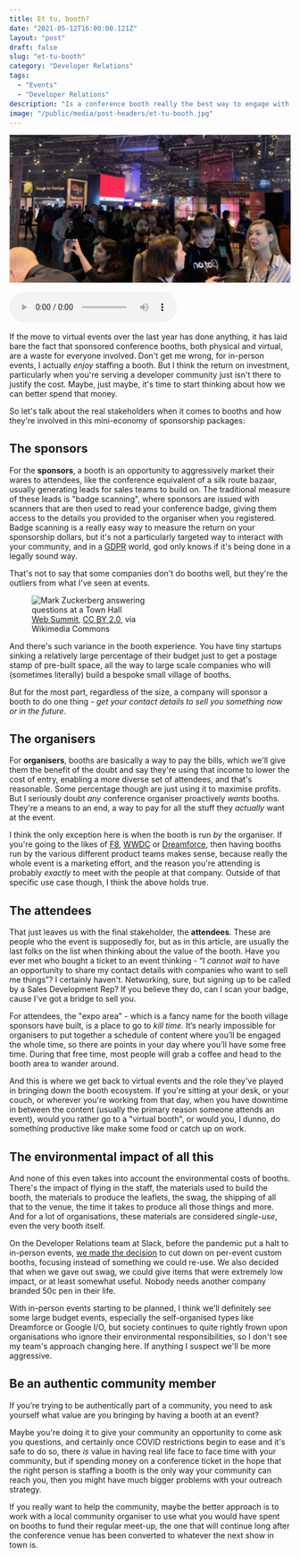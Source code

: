 ```yaml
---
title: Et tu, booth?
date: "2021-05-12T16:00:00.121Z"
layout: "post"
draft: false
slug: "et-tu-booth"
category: "Developer Relations"
tags:
  - "Events"
  - "Developer Relations"
description: "Is a conference booth really the best way to engage with developers? And if it isn't, why do we spend so much time and money on them?"
image: "/public/media/post-headers/et-tu-booth.jpg"
---
```


![Attendees at a conference](/public/media/post-headers/et-tu-booth.jpg)

<audio controls src="https://anchor.fm/s/57ec5b10/podcast/play/33309726/https%3A%2F%2Fd3ctxlq1ktw2nl.cloudfront.net%2Fstaging%2F2021-4-11%2F7ae0397d-fe1f-1a90-0da6-36d494bc5ecc.mp3" preload="metadata" onplay="logPlay('et-tu-booth')"></audio>

If the move to virtual events over the last year has done anything, it has laid bare the fact that sponsored conference booths, both physical and virtual, are a waste for everyone involved. Don't get me wrong, for in-person events, I actually _enjoy_ staffing a booth. But I think the return on investment, particularly when you're serving a developer community just isn't there to justify the cost. Maybe, just maybe, it's time to start thinking about how we can better spend that money.

So let's talk about the real stakeholders when it comes to booths and how they're involved in this mini-economy of sponsorship packages:

## The sponsors
For the **sponsors**, a booth is an opportunity to aggressively market their wares to attendees, like the conference equivalent of a silk route bazaar, usually generating leads for sales teams to build on. The traditional measure of these leads is "badge scanning", where sponsors are issued with scanners that are then used to read your conference badge, giving them access to the details you provided to the organiser when you registered. Badge scanning is a really easy way to measure the return on your sponsorship dollars, but it's not a particularly targeted way to interact with your community, and in a [GDPR](https://en.wikipedia.org/wiki/General_Data_Protection_Regulation) world, god only knows if it's being done in a legally sound way.

That's not to say that some companies don't do booths well, but they're the outliers from what I've seen at events.

<figure class="float-right" style="width: 240px">
	<img src="https://upload.wikimedia.org/wikipedia/commons/7/73/Web_Summit_2018_-_Alpha_Startup_Booths_-_Day_1%2C_November_6_SAM_9236_%2844833164475%29.jpg" alt="Mark Zuckerberg answering questions at a Town Hall">
	<figcaption><a href="https://commons.wikimedia.org/wiki/File:Web_Summit_2018_-_Alpha_Startup_Booths_-_Day_1,_November_6_SAM_9236_(44833164475).jpg">Web Summit</a>, <a href="https://creativecommons.org/licenses/by/2.0">CC BY 2.0</a>, via Wikimedia Commons</figcaption>
</figure>

And there's such variance in the booth experience. You have tiny startups sinking a relatively large percentage of their budget just to get a postage stamp of pre-built space, all the way to large scale companies who will (sometimes literally) build a bespoke small village of booths.

But for the most part, regardless of the size, a company will sponsor a booth to do one thing - _get your contact details to sell you something now or in the future_.

## The organisers
For **organisers**, booths are basically a way to pay the bills, which we'll give them the benefit of the doubt and say they're using that income to lower the cost of entry, enabling a more diverse set of attendees, and that's reasonable. Some percentage though are just using it to maximise profits. But I seriously doubt *any* conference organiser proactively *wants* booths. They're a means to an end, a way to pay for all the stuff they *actually* want at the event.

I think the only exception here is when the booth is run _by_ the organiser. If you're going to the likes of [F8](https://developers.facebook.com/f8/), [WWDC](https://developer.apple.com/wwdc/) or [Dreamforce](https://www.salesforce.com/dreamforce/), then having booths run by the various different product teams makes sense, because really the whole event is a marketing effort, and the reason you're attending is probably _exactly_ to meet with the people at that company. Outside of that specific use case though, I think the above holds true.

## The attendees
That just leaves us with the final stakeholder, the **attendees**. These are people who the event is supposedly for, but as in this article, are usually the last folks on the list when thinking about the value of the booth. Have you ever met who bought a ticket to an event thinking - “I _cannot wait_ to have an opportunity to share my contact details with companies who want to sell me things”? I certainly haven't. Networking, sure, but signing up to be called by a Sales Development Rep? If you believe they do, can I scan your badge, cause I've got a bridge to sell you.

For attendees, the "expo area" - which is a fancy name for the booth village sponsors have built, is a place to go to _kill time_. It’s nearly impossible for organisers to put together a schedule of content where you’ll be engaged the whole time, so there are points in your day where you’ll have some free time. During that free time, most people will grab a coffee and head to the booth area to wander around.

And this is where we get back to virtual events and the role they've played in bringing down the booth ecosystem. If you're sitting at your desk, or your couch, or wherever you're working from that day, when you have downtime in between the content (usually the primary reason someone attends an event), would you rather go to a "virtual booth", or would you, I dunno, do something productive like make some food or catch up on work.

## The environmental impact of all this

And none of this even takes into account the environmental costs of booths. There's the impact of flying in the staff, the materials used to build the booth, the materials to produce the leaflets, the swag, the shipping of all that to the venue, the time it takes to produce all those things and more. And for a lot of organisations, these materials are considered _single-use_, even the very booth itself.

On the Developer Relations team at Slack, before the pandemic put a halt to in-person events, [we made the decision](https://medium.com/@beardigsit/toward-carbon-neutral-developer-relations-24f013babc7a) to cut down on per-event custom booths, focusing instead of something we could re-use. We also decided that when we gave out swag, we could give items that were extremely low impact, or at least somewhat useful. Nobody needs another company branded 50c pen in their life.

With in-person events starting to be planned, I think we'll definitely see some large budget events, especially the self-organised types like Dreamforce or Google I/O, but society continues to quite rightly frown upon organisations who ignore their environmental responsibilities, so I don't see my team's approach changing here. If anything I suspect we'll be more aggressive.

## Be an authentic community member
If you’re trying to be authentically part of a community, you need to ask yourself what value are you bringing by having a booth at an event?

Maybe you're doing it to give your community an opportunity to come ask you questions, and certainly once COVID restrictions begin to ease and it's safe to do so, there _is_ value in having real life face to face time with your community, but if spending money on a conference ticket in the hope that the right person is staffing a booth is the only way your community can reach you, then you might have much bigger problems with your outreach strategy.

If you really want to help the community, maybe the better approach is to work with a local community organiser to use what you would have spent on booths to fund their regular meet-up, the one that will continue long after the conference venue has been converted to whatever the next show in town is.
